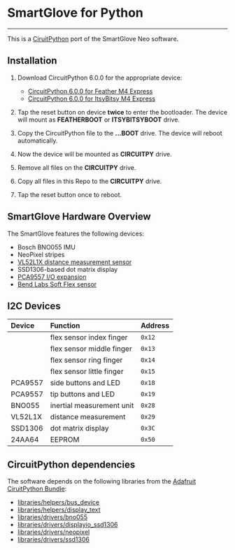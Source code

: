 # SmartGlove for Python
---

This is a [CiruitPython](https://circuitpython.org) port of the SmartGlove Neo software.

## Installation

1. Download CircuitPython 6.0.0 for the appropriate device:
    - [CircuitPython 6.0.0 for Feather M4 Express](https://downloads.circuitpython.org/bin/feather_m4_express/en_US/adafruit-circuitpython-feather_m4_express-en_US-6.0.0.uf2)
    - [CircuitPython 6.0.0 for ItsyBitsy M4 Express](https://downloads.circuitpython.org/bin/itsybitsy_m4_express/en_US/adafruit-circuitpython-itsybitsy_m4_express-en_US-6.0.0.uf2)

2. Tap the reset button on device **twice** to enter the bootloader. The device will mount as **FEATHERBOOT** or **ITSYBITSYBOOT** drive.
3. Copy the CircuitPython file to the **…BOOT** drive. The device will reboot automatically.
4. Now the device will be mounted as **CIRCUITPY** drive.
5. Remove all files on the **CIRCUITPY** drive.
6. Copy all files in this Repo to the **CIRCUITPY** drive.
7. Tap the reset button once to reboot.

## SmartGlove Hardware Overview

The SmartGlove features the following devices:

- Bosch BNO055 IMU
- NeoPixel stripes
- [VL52L1X distance measurement sensor](https://www.st.com/en/imaging-and-photonics-solutions/vl53l1x.html)
- SSD1306-based dot matrix display
- [PCA9557 I/O expansion](https://www.ti.com/product/PCA9557)
- [Bend Labs Soft Flex sensor](https://www.bendlabs.com)

## I2C Devices

| Device  | Function                  | Address |
|:------- |:------------------------- |:------- |
|         | flex sensor index finger  | `0x12`  |
|         | flex sensor middle finger | `0x13`  |
|         | flex sensor ring finger   | `0x14`  |
|         | flex sensor little finger | `0x15`  |
| PCA9557 | side buttons and LED      | `0x18`  |
| PCA9557 | tip buttons and LED       | `0x19`  |
| BNO055  | inertial measurement unit | `0x28`  |
| VL52L1X | distance measurement      | `0x29`  |
| SSD1306 | dot matrix display        | `0x3C`  |
| 24AA64  | EEPROM                    | `0x50`  |

## CircuitPython dependencies

The software depends on the following libraries from the [Adafruit CiruitPython Bundle](https://github.com/adafruit/Adafruit_CircuitPython_Bundle):

- [libraries/helpers/bus_device](https://github.com/adafruit/Adafruit_CircuitPython_BusDevice)
- [libraries/helpers/display_text](https://github.com/adafruit/Adafruit_CircuitPython_Display_Text)
- [libraries/drivers/bno055](https://github.com/adafruit/Adafruit_CircuitPython_BNO055)
- [libraries/drivers/displayio_ssd1306](https://github.com/adafruit/Adafruit_CircuitPython_DisplayIO_SSD1306)
- [libraries/drivers/neopixel](https://github.com/adafruit/Adafruit_CircuitPython_NeoPixel)
- [libraries/drivers/ssd1306](https://github.com/adafruit/Adafruit_CircuitPython_DisplayIO_SSD1306)
